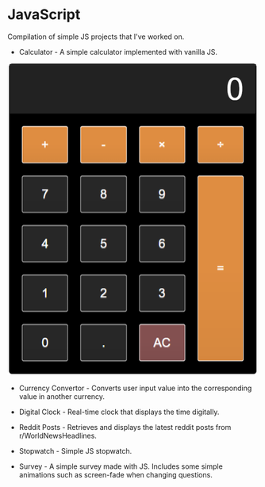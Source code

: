 # JavaScript
Compilation of simple JS projects that I've worked on.

+ Calculator - A simple calculator implemented with vanilla JS.

![ScreenShot](img/calculator.PNG)

+ Currency Convertor - Converts user input value into the corresponding value in another currency.

+ Digital Clock - Real-time clock that displays the time digitally.

+ Reddit Posts - Retrieves and displays the latest reddit posts from r/WorldNewsHeadlines.

+ Stopwatch - Simple JS stopwatch.

+ Survey - A simple survey made with JS. Includes some simple animations such as screen-fade when changing questions.
